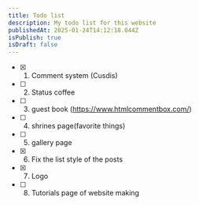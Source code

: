 ```yaml
---
title: Todo list
description: My todo list for this website
publishedAt: 2025-01-24T14:12:18.044Z
isPublish: true
isDraft: false
---
```

- [x] 1. Comment system (Cusdis)
- [ ] 2. Status coffee
- [ ] 3. guest book (https://www.htmlcommentbox.com/)
- [ ] 4. shrines page(favorite things)
- [ ] 5. gallery page
- [x] 6. Fix the list style of the posts
- [x] 7. Logo
- [ ] 8. Tutorials page of website making
